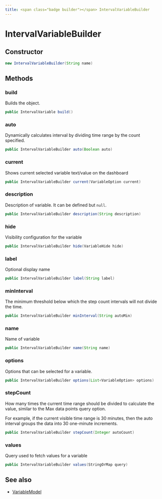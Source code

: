 ```yaml
---
title: <span class="badge builder"></span> IntervalVariableBuilder
---
```

# <span class="badge builder"></span> IntervalVariableBuilder

## Constructor

```java
new IntervalVariableBuilder(String name)
```
## Methods

### <span class="badge object-method"></span> build

Builds the object.

```java
public IntervalVariable build()
```

### <span class="badge object-method"></span> auto

Dynamically calculates interval by dividing time range by the count specified.

```java
public IntervalVariableBuilder auto(Boolean auto)
```

### <span class="badge object-method"></span> current

Shows current selected variable text/value on the dashboard

```java
public IntervalVariableBuilder current(VariableOption current)
```

### <span class="badge object-method"></span> description

Description of variable. It can be defined but `null`.

```java
public IntervalVariableBuilder description(String description)
```

### <span class="badge object-method"></span> hide

Visibility configuration for the variable

```java
public IntervalVariableBuilder hide(VariableHide hide)
```

### <span class="badge object-method"></span> label

Optional display name

```java
public IntervalVariableBuilder label(String label)
```

### <span class="badge object-method"></span> minInterval

The minimum threshold below which the step count intervals will not divide the time.

```java
public IntervalVariableBuilder minInterval(String autoMin)
```

### <span class="badge object-method"></span> name

Name of variable

```java
public IntervalVariableBuilder name(String name)
```

### <span class="badge object-method"></span> options

Options that can be selected for a variable.

```java
public IntervalVariableBuilder options(List<VariableOption> options)
```

### <span class="badge object-method"></span> stepCount

How many times the current time range should be divided to calculate the value, similar to the Max data points query option.

For example, if the current visible time range is 30 minutes, then the auto interval groups the data into 30 one-minute increments.

```java
public IntervalVariableBuilder stepCount(Integer autoCount)
```

### <span class="badge object-method"></span> values

Query used to fetch values for a variable

```java
public IntervalVariableBuilder values(StringOrMap query)
```

## See also

 * <span class="badge object-type-class"></span> [VariableModel](./object-VariableModel.md)
